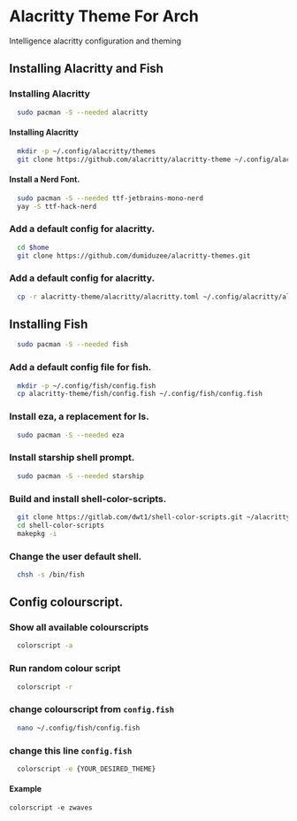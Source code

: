 
# Alacritty Theme For Arch
Intelligence alacritty configuration and theming


## Installing Alacritty and Fish
### Installing Alacritty
```bash
  sudo pacman -S --needed alacritty
```
#### Installing Alacritty
```bash
  mkdir -p ~/.config/alacritty/themes
  git clone https://github.com/alacritty/alacritty-theme ~/.config/alacritty/themes
```
#### Install a Nerd Font.
```bash
  sudo pacman -S --needed ttf-jetbrains-mono-nerd
  yay -S ttf-hack-nerd 
```

### Add a default config for alacritty.

```bash
  cd $home
  git clone https://github.com/dumiduzee/alacritty-themes.git
```

### Add a default config for alacritty.

```bash
  cp -r alacritty-theme/alacritty/alacritty.toml ~/.config/alacritty/alacritty.toml
```

## Installing Fish


```bash
  sudo pacman -S --needed fish
```
### Add a default config file for fish.

```bash
  mkdir -p ~/.config/fish/config.fish
  cp alacritty-theme/fish/config.fish ~/.config/fish/config.fish
```

### Install eza, a replacement for ls.
```bash
  sudo pacman -S --needed eza
```

### Install starship shell prompt.
```bash
  sudo pacman -S --needed starship
```

### Build and install shell-color-scripts.
```bash
  git clone https://gitlab.com/dwt1/shell-color-scripts.git ~/alacritty-theme/
  cd shell-color-scripts
  makepkg -i
```

### Change the user default shell.
```bash
  chsh -s /bin/fish
```

## Config colourscript.

### Show all available colourscripts

```bash
  colorscript -a
```

### Run random colour script

```bash
  colorscript -r
```

### change colourscript from ```config.fish```

```bash
  nano ~/.config/fish/config.fish
```

### change this line ```config.fish```

```bash
  colorscript -e {YOUR_DESIRED_THEME}
```
#### Example

```colorscript -e zwaves```
